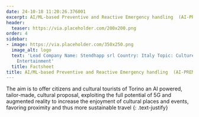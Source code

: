 ```yaml
---
date: 24-10-18 11:20:26.376001
excerpt: AI/ML-based Preventive and Reactive Emergency handling  (AI-PREMSET-MCX)
header:
  teaser: https://via.placeholder.com/200x200.png
order: 4
sidebar:
- image: https://via.placeholder.com/350x250.png
  image_alt: logo
  text: 'Lead Company Name: Stendhapp srl Country: Italy Topic: Culture, Tourism &
    Entertainment'
  title: Factsheet
title: AI/ML-based Preventive and Reactive Emergency handling  (AI-PREMSET-MCX)
---
```

The aim is to offer citizens and cultural tourists of Torino an AI powered, tailor-made, cultural proposal, exploiting the full potential of 5G and augmented reality to increase the enjoyment of cultural places and events, favoring proximity and thus more sustainable travel
{: .text-justify}

